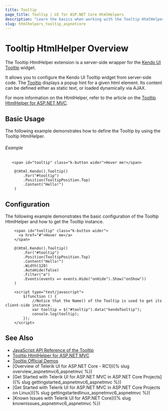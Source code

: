 ```yaml
---
title: Tooltip
page_title: Tooltip | UI for ASP.NET Core HtmlHelpers
description: "Learn the basics when working with the Tooltip HtmlHelper for ASP.NET Core (MVC 6 or ASP.NET Core MVC)."
slug: htmlhelpers_tooltip_aspnetcore
---
```


# Tooltip HtmlHelper Overview

The Tooltip HtmlHelper extension is a server-side wrapper for the [Kendo UI Tooltip](http://demos.telerik.com/kendo-ui/tooltip/index) widget.

It allows you to configure the Kendo UI Tooltip widget from server-side code. The [Tooltip](http://docs.telerik.com/kendo-ui/controls/layout/tooltip/overview) displays a popup hint for a given html element. Its content can be defined either as static text, or loaded dynamically via AJAX.

For more information on the HtmlHelper, refer to the article on the [Tooltip HtmlHelper for ASP.NET MVC](http://docs.telerik.com/aspnet-mvc/helpers/tooltip/overview).

## Basic Usage

The following example demonstrates how to define the Tooltip by using the Tooltip HtmlHelper.

###### Example

```
   <span id="tooltip" class="k-button wider">Hover me!</span>

    @(Html.Kendo().Tooltip()
        .For("#tooltip")
        .Position(TooltipPosition.Top)
        .Content("Hello!")
    )
```

## Configuration

The following example demonstrates the basic configuration of the Tooltip HtmlHelper and how to get the Tooltip instance.

```
    <span id="tooltip" class="k-button wider">
      <а href="#">Hover me</a>
    </span>

    @(Html.Kendo().Tooltip()
        .For("#tooltip")
        .Position(TooltipPosition.Top)
        .Content("Hello!")
        .Width(120)
        .AutoHide(false)
        .Filter("a")
        .Events(events => events.Hide("onHide").Show("onShow"))
    )

    <script type="text/javascript">
        $(function () {
            //Notice that the Name() of the Tooltip is used to get its client-side instance.
            var tooltip = $("#tooltip").data("kendoTooltip");
            console.log(tooltip);
        });
    </script>

```

## See Also

* [JavaScript API Reference of the Tooltip](http://docs.telerik.com/kendo-ui/api/javascript/ui/tooltip)
* [Tooltip HtmlHelper for ASP.NET MVC](http://docs.telerik.com/aspnet-mvc/helpers/tooltip/overview)
* [Tooltip Official Demos](http://demos.telerik.com/aspnet-core/tooltip/index)
* [Overview of Telerik UI for ASP.NET Core - RC1]({% slug overview_aspnetmvc6_aspnetmvc %})
* [Get Started with Telerik UI for ASP.NET MVC in ASP.NET Core Projects]({% slug gettingstarted_aspnetmvc6_aspnetmvc %})
* [Get Started with Telerik UI for ASP.NET MVC in ASP.NET Core Projects on Linux]({% slug gettingstartedlinux_aspnetmvc6_aspnetmvc %})
* [Known Issues with Telerik UI for ASP.NET Core]({% slug knownissues_aspnetmvc6_aspnetmvc %})
